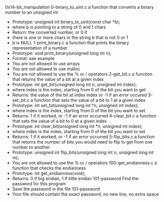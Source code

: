 0x14-bit_manipulation
0-binary_to_uint.c
a function that converts a binary number to an unsigned int
* Prototype: unsigned int binary_to_uint(const char *b);
* where b is pointing to a string of 0 and 1 chars
* Return: the converted number, or 0 if
* there is one or more chars in the string b that is not 0 or 1
* b is NULL
1-print_binary.c
a function that prints the binary representation of a number
* Prototype: void print_binary(unsigned long int n);
* Format: see example
* You are not allowed to use arrays
* You are not allowed to use malloc
* You are not allowed to use the % or / operators
2-get_bit.c
a function that returns the value of a bit at a given index
* Prototype: int get_bit(unsigned long int n, unsigned int index);
* where index is the index, starting from 0 of the bit you want to get
* Returns: the value of the bit at index index or -1 if an error occured
3-set_bit.c
a function that sets the value of a bit to 1 at a given index
* Prototype: int set_bit(unsigned long int *n, unsigned int index);
* where index is the index, starting from 0 of the bit you want to set
* Returns: 1 if it worked, or -1 if an error occurred
4-clear_bit.c
a function that sets the value of a bit to 0 at a given index
* Prototype: int clear_bit(unsigned long int *n, unsigned int index);
* where index is the index, starting from 0 of the bit you want to set
* Returns: 1 if it worked, or -1 if an error occurred
5-flip_bits.c
a function that returns the number of bits you would need to flip to get from one number to another
* Prototype: unsigned int flip_bits(unsigned long int n, unsigned long int m);
* You are not allowed to use the % or / operators
100-get_endianness.c
a function that checks the endianness
* Prototype: int get_endianness(void);
* Returns: 0 if big endian, 1 if little endian
101-password
Find the password for this program
* Save the password in the file 101-password
* Your file should contain the exact password, no new line, no extra space
